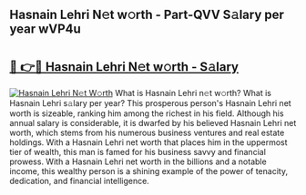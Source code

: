 ## Hasnain Lehri N𝚎t w𝚘rth - Part-QVV S𝚊lary per year wVP4u

# <h2><a href="http://gc343ri.nevu.top/?p=Hasnain+Lehri">🔗 👉🔴 Hasnain Lehri N𝚎t w𝚘rth - S𝚊lary</a></h2>

[![Hasnain Lehri N𝚎t W𝚘rth](https://i.imgur.com/Oavwk0R.jpeg)](http://gc343ri.nevu.top/?p=Hasnain+Lehri)
What is Hasnain Lehri n𝚎t w𝚘rth? What is Hasnain Lehri s𝚊lary per year?
This prosperous person's Hasnain Lehri net worth is sizeable, ranking him among the richest in his field. Although his annual salary is considerable, it is dwarfed by his believed Hasnain Lehri net worth, which stems from his numerous business ventures and real estate holdings. With a Hasnain Lehri net worth that places him in the uppermost tier of wealth, this man is famed for his business savvy and financial prowess. With a Hasnain Lehri net worth in the billions and a notable income, this wealthy person is a shining example of the power of tenacity, dedication, and financial intelligence.

